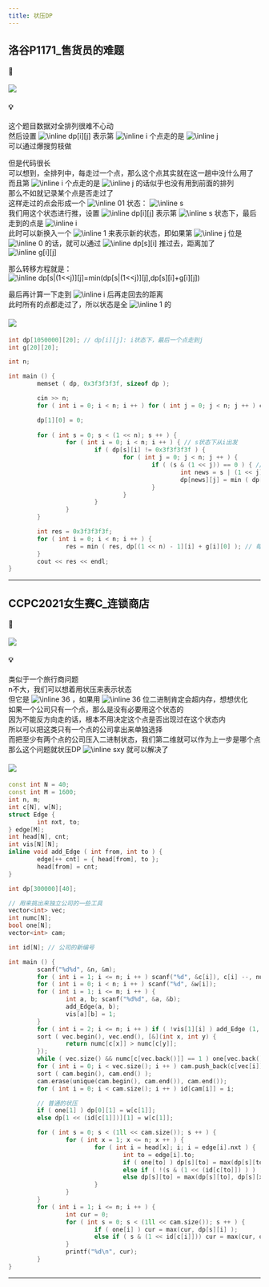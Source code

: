 ```yaml
---
title: 状压DP
---
```


## 洛谷P1171_售货员的难题

#### 🔗
<a href="https://www.luogu.com.cn/problem/P1171"><img src="https://i.loli.net/2021/11/30/Cbq2Jav6L1XVWpm.png"></a>
           
#### 💡
这个题目数据对全排列很难不心动  
然后设置  <img src="https://latex.codecogs.com/svg.image?\inline&space;dp[i][j]" title="\inline dp[i][j]" /> 表示第  <img src="https://latex.codecogs.com/svg.image?\inline&space;i" title="\inline i" />  个点走的是  <img src="https://latex.codecogs.com/svg.image?\inline&space;j" title="\inline j" />   
可以通过爆搜剪枝做  
  
但是代码很长  
可以想到，全排列中，每走过一个点，那么这个点其实就在这一趟中没什么用了  
而且第  <img src="https://latex.codecogs.com/svg.image?\inline&space;i" title="\inline i" /> 个点走的是  <img src="https://latex.codecogs.com/svg.image?\inline&space;j" title="\inline j" /> 的话似乎也没有用到前面的排列  
那么不如就记录某个点是否走过了  
这样走过的点会形成一个  <img src="https://latex.codecogs.com/svg.image?\inline&space;01" title="\inline 01" />  状态：  <img src="https://latex.codecogs.com/svg.image?\inline&space;s" title="\inline s" />   
我们用这个状态进行推，设置  <img src="https://latex.codecogs.com/svg.image?\inline&space;dp[s][i]" title="\inline dp[i][j]" /> 表示第  <img src="https://latex.codecogs.com/svg.image?\inline&space;s" title="\inline s" /> 状态下，最后走到的点是  <img src="https://latex.codecogs.com/svg.image?\inline&space;i" title="\inline i" />   
此时可以新换入一个  <img src="https://latex.codecogs.com/svg.image?\inline&space;1" title="\inline 1" /> 来表示新的状态，即如果第  <img src="https://latex.codecogs.com/svg.image?\inline&space;j" title="\inline j" /> 位是  <img src="https://latex.codecogs.com/svg.image?\inline&space;0" title="\inline 0" /> 的话，就可以通过  <img src="https://latex.codecogs.com/svg.image?\inline&space;dp[s][i]" title="\inline dp[s][i]" /> 推过去，距离加了  <img src="https://latex.codecogs.com/svg.image?\inline&space;g[i][j]" title="\inline g[i][j]" />   
    
那么转移方程就是： <img src="https://latex.codecogs.com/svg.image?\inline&space;dp[s|(1<<j)][j]=min(dp[s|(1<<j)][j],dp[s][i]+g[i][j])" title="\inline dp[s|(1<<j)][j]=min(dp[s|(1<<j)][j],dp[s][i]+g[i][j])" />  

最后再计算一下走到  <img src="https://latex.codecogs.com/svg.image?\inline&space;i" title="\inline i" /> 后再走回去的距离  
此时所有的点都走过了，所以状态是全  <img src="https://latex.codecogs.com/svg.image?\inline&space;1" title="\inline 1" /> 的

#### <img src="https://img-blog.csdnimg.cn/20210713144601841.png" >

```cpp
int dp[1050000][20]; // dp[i][j]: i状态下，最后一个点走到j
int g[20][20];

int n;

int main () {
        memset ( dp, 0x3f3f3f3f, sizeof dp );

        cin >> n;
        for ( int i = 0; i < n; i ++ ) for ( int j = 0; j < n; j ++ ) cin >> g[i][j];

        dp[1][0] = 0;
        
        for ( int s = 0; s < (1 << n); s ++ ) {
                for ( int i = 0; i < n; i ++ ) { // s状态下从i出发
                        if ( dp[s][i] != 0x3f3f3f3f ) {
                                for ( int j = 0; j < n; j ++ ) {
                                        if ( (s & (1 << j)) == 0 ) { // 没走到过j，那就走到j
                                                int news = s | (1 << j); // 走到j后是一个新状态
                                                dp[news][j] = min ( dp[news][j], dp[s][i] + g[i][j] );
                                        }
                                }
                        }
                }
        }

        int res = 0x3f3f3f3f;
        for ( int i = 0; i < n; i ++ ) {
                res = min ( res, dp[(1 << n) - 1][i] + g[i][0] ); // 每个点都走过一遍的状态，从i走回0
        }
        cout << res << endl;
}
```

<hr>

## CCPC2021女生赛C_连锁商店

#### 🔗
<a href="https://codeforces.com/gym/103389/problem/C"><img src="https://s2.loli.net/2022/01/13/7urOm9w23AtzMVC.png"></a>

#### 💡
类似于一个旅行商问题  
n不大，我们可以想着用状压来表示状态  
但它是  <img src="https://latex.codecogs.com/svg.image?\inline&space;36" title="\inline 36" /> ，如果用  <img src="https://latex.codecogs.com/svg.image?\inline&space;36" title="\inline 36" /> 位二进制肯定会超内存，想想优化  
如果一个公司只有一个点，那么是没有必要用这个状态的  
因为不能反方向走的话，根本不用决定这个点是否出现过在这个状态内  
所以可以把这类只有一个点的公司拿出来单独选择  
而把至少有两个点的公司压入二进制状态，我们第二维就可以作为上一步是哪个点  
那么这个问题就状压DP  <img src="https://latex.codecogs.com/svg.image?\inline&space;sxy" title="\inline sxy" /> 就可以解决了  

#### <img src="https://img-blog.csdnimg.cn/20210713144601841.png" >

```cpp
const int N = 40;
const int M = 1600;
int n, m;
int c[N], w[N];
struct Edge {
        int nxt, to;
} edge[M];
int head[N], cnt;
int vis[N][N];
inline void add_Edge ( int from, int to ) {
        edge[++ cnt] = { head[from], to };
        head[from] = cnt;
}

int dp[300000][40];

// 用来挑出来独立公司的一些工具
vector<int> vec;
int numc[N];
bool one[N]; 
vector<int> cam;

int id[N]; // 公司的新编号

int main () {
        scanf("%d%d", &n, &m);
        for ( int i = 1; i <= n; i ++ ) scanf("%d", &c[i]), c[i] --, numc[c[i]] ++, vec.push_back(i);
        for ( int i = 0; i < n; i ++ ) scanf("%d", &w[i]);
        for ( int i = 1; i <= m; i ++ ) {
                int a, b; scanf("%d%d", &a, &b);
                add_Edge(a, b);
                vis[a][b] = 1;
        }
        for ( int i = 2; i <= n; i ++ ) if ( !vis[1][i] ) add_Edge (1, i);
        sort ( vec.begin(), vec.end(), [&](int x, int y) {
                return numc[c[x]] > numc[c[y]];
        });
        while ( vec.size() && numc[c[vec.back()]] == 1 ) one[vec.back()] = true, vec.pop_back();
        for ( int i = 0; i < vec.size(); i ++ ) cam.push_back(c[vec[i]]);
        sort ( cam.begin(), cam.end() );
        cam.erase(unique(cam.begin(), cam.end()), cam.end());
        for ( int i = 0; i < cam.size(); i ++ ) id[cam[i]] = i;

        // 普通的状压
        if ( one[1] ) dp[0][1] = w[c[1]];
        else dp[1 << (id[c[1]])][1] = w[c[1]];

        for ( int s = 0; s < (1ll << cam.size()); s ++ ) {
                for ( int x = 1; x <= n; x ++ ) {
                        for ( int i = head[x]; i; i = edge[i].nxt ) {
                                int to = edge[i].to;
                                if ( one[to] ) dp[s][to] = max(dp[s][to], dp[s][x] + w[c[to]]);
                                else if ( !(s & (1 << (id[c[to]]) ) ) ) dp[s | (1 << id[c[to]])][to] = max(dp[s | (1 << id[c[to]])][to], dp[s][x] + w[c[to]]); 
                                else dp[s][to] = max(dp[s][to], dp[s][x]); // 由于可能断步，所以可以尝试继承一下
                        }
                }
        }
        for ( int i = 1; i <= n; i ++ ) {
                int cur = 0;
                for ( int s = 0; s < (1ll << cam.size()); s ++ ) {
                        if ( one[i] ) cur = max(cur, dp[s][i] );
                        else if ( s & (1 << id[c[i]])) cur = max(cur, dp[s][i] );
                }
                printf("%d\n", cur);
        }
}
```

<hr>
